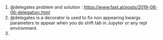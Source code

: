 1. @delegates problem and solution : https://www.fast.ai/posts/2019-08-06-delegation.html
2. @delegates is a decorator is used to fix non appearing kwargs parameters to appear when you do shift tab in Jupyter or any repl environment.
3. 